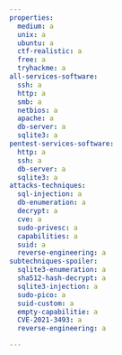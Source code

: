 ```yaml
---
properties:
  medium: a
  unix: a
  ubuntu: a
  ctf-realistic: a
  free: a
  tryhackme: a
all-services-software:
  ssh: a
  http: a
  smb: a
  netbios: a
  apache: a
  db-server: a
  sqlite3: a
pentest-services-software:
  http: a
  ssh: a
  db-server: a
  sqlite3: a
attacks-techniques:
  sql-injection: a
  db-enumeration: a
  decrypt: a
  cve: a
  sudo-privesc: a
  capabilities: a
  suid: a
  reverse-engineering: a
subtechniques-spoiler:
  sqlite3-enumeration: a
  sha512-hash-decrypt: a
  sqlite3-injection: a
  sudo-pico: a
  suid-custom: a
  empty-capabilitie: a
  CVE-2021-3493: a
  reverse-engineering: a

---
```


